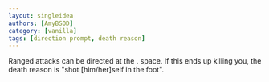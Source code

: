 ```yaml
---
layout: singleidea
authors: [AmyBSOD]
category: [vanilla]
tags: [direction prompt, death reason]
---
```

Ranged attacks can be directed at the . space. If this ends up killing you, the death reason is "shot [him/her]self in the foot".
